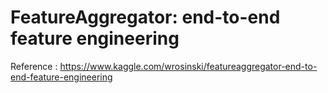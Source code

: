 # FeatureAggregator: end-to-end feature engineering

Reference : https://www.kaggle.com/wrosinski/featureaggregator-end-to-end-feature-engineering
